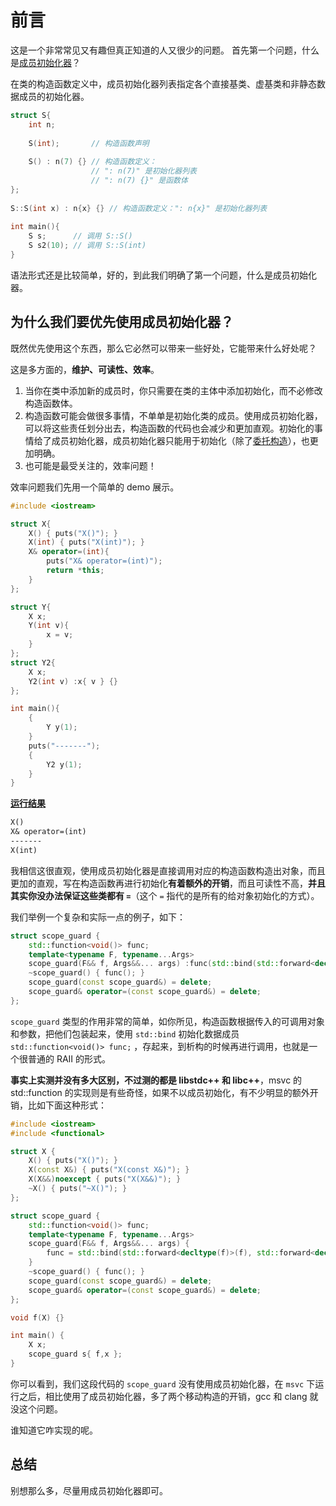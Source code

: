 # 前言

这是一个非常常见又有趣但真正知道的人又很少的问题。
首先第一个问题，什么是[成员初始化器](https://zh.cppreference.com/w/cpp/language/constructor)？

在类的构造函数定义中，成员初始化器列表指定各个直接基类、虚基类和非静态数据成员的初始化器。

```cpp
struct S{
    int n;
 
    S(int);       // 构造函数声明
 
    S() : n(7) {} // 构造函数定义：
                  // ": n(7)" 是初始化器列表
                  // ": n(7) {}" 是函数体
};
 
S::S(int x) : n{x} {} // 构造函数定义：": n{x}" 是初始化器列表
 
int main(){
    S s;      // 调用 S::S()
    S s2(10); // 调用 S::S(int)
}
```

语法形式还是比较简单，好的，到此我们明确了第一个问题，什么是成员初始化器。

## 为什么我们要优先使用成员初始化器？

既然优先使用这个东西，那么它必然可以带来一些好处，它能带来什么好处呢？

这是多方面的，**维护、可读性、效率**。

1. 当你在类中添加新的成员时，你只需要在类的主体中添加初始化，而不必修改构造函数体。
2. 构造函数可能会做很多事情，不单单是初始化类的成员。使用成员初始化器，可以将这些责任划分出去，构造函数的代码也会减少和更加直观。初始化的事情给了成员初始化器，成员初始化器只能用于初始化（除了[委托构造](https://zh.cppreference.com/w/cpp/language/constructor#.E5.A7.94.E6.89.98.E6.9E.84.E9.80.A0.E5.87.BD.E6.95.B0)），也更加明确。
3. 也可能是最受关注的，效率问题！

效率问题我们先用一个简单的 demo 展示。

```cpp
#include <iostream>

struct X{
    X() { puts("X()"); }
    X(int) { puts("X(int)"); }
    X& operator=(int){
        puts("X& operator=(int)");
        return *this;
    }
};

struct Y{
    X x;
    Y(int v){
        x = v;
    }
};
struct Y2{
    X x;
    Y2(int v) :x{ v } {}
};

int main(){
    {
        Y y(1);
    }
    puts("-------");
    {
        Y2 y(1);
    }
}
```

**[运行结果](https://godbolt.org/z/boe73o6zK)**

```txt
X()
X& operator=(int)
-------
X(int)
```

我相信这很直观，使用成员初始化器是直接调用对应的构造函数构造出对象，而且更加的直观，写在构造函数再进行初始化**有着额外的开销**，而且可读性不高，**并且其实你没办法保证这些类都有 `=`**（这个 `=` 指代的是所有的给对象初始化的方式）。

我们举例一个复杂和实际一点的例子，如下：

```cpp
struct scope_guard {
    std::function<void()> func;
    template<typename F, typename...Args>
    scope_guard(F&& f, Args&&... args) :func(std::bind(std::forward<decltype(f)>(f), std::forward<decltype(args)>(args)...)) {}
    ~scope_guard() { func(); }
    scope_guard(const scope_guard&) = delete;
    scope_guard& operator=(const scope_guard&) = delete;
};
```

`scope_guard` 类型的作用非常的简单，如你所见，构造函数根据传入的可调用对象和参数，把他们包装起来，使用 `std::bind` 初始化数据成员 `std::function<void()> func;` ，存起来，到析构的时候再进行调用，也就是一个很普通的 RAII 的形式。

**事实上实测并没有多大区别，不过测的都是 libstdc++ 和 libc++**，msvc 的 std::function 的实现则是有些奇怪，如果不以成员初始化，有不少明显的额外开销，比如下面这种形式：

```cpp
#include <iostream>
#include <functional>

struct X {
    X() { puts("X()"); }
    X(const X&) { puts("X(const X&)"); }
    X(X&&)noexcept { puts("X(X&&)"); }
    ~X() { puts("~X()"); }
};

struct scope_guard {
    std::function<void()> func;
    template<typename F, typename...Args>
    scope_guard(F&& f, Args&&... args) {
        func = std::bind(std::forward<decltype(f)>(f), std::forward<decltype(args)>(args)...);
    }
    ~scope_guard() { func(); }
    scope_guard(const scope_guard&) = delete;
    scope_guard& operator=(const scope_guard&) = delete;
};

void f(X) {}

int main() {
    X x;
    scope_guard s{ f,x };
}
```

你可以看到，我们这段代码的 `scope_guard` 没有使用成员初始化器，在 `msvc` 下运行之后，相比使用了成员初始化器，多了两个移动构造的开销，gcc 和 clang 就没这个问题。

谁知道它咋实现的呢。

## 总结

别想那么多，尽量用成员初始化器即可。
